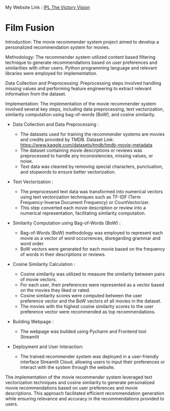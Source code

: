 My Website Link : [IPL The Victory Vision](https://victory-vision.streamlit.app/)


# Film Fusion

Introduction:
The movie recommender system project aimed to develop a personalized recommendation system for movies.

Methodology:
The recommender system utilized content based filtering technique to generate recommendations based on user preferences and similarities with other users. Python programming language and relevant libraries were employed for implementation.

Data Collection and Preprocessing:
Preprocessing steps involved handling missing values and performing feature engineering to extract relevant information from the dataset.

Implementation:
The implementation of the movie recommender system involved several key steps, including data preprocessing, text vectorization, similarity computation using bag-of-words (BoW), and cosine similarity.

* Data Collection and Data Preprocessing :
   - The datasets used for training the recommender systems are movies and credits provided by TMDB. Dataset Link: https://www.kaggle.com/datasets/tmdb/tmdb-movie-metadata
   - The dataset containing movie descriptions or reviews was preprocessed to handle any inconsistencies, missing values, or noise. 
   - Text data was cleaned by removing special characters, punctuation, and stopwords to ensure better vectorization.

* Text Vectorization :
   - The preprocessed text data was transformed into numerical vectors using text vectorization techniques such as TF-IDF (Term Frequency-Inverse Document Frequency) or CountVectorizer.
   - This step converted each movie description or review into a numerical representation, facilitating similarity computation.

* Similarity Computation using Bag-of-Words (BoW) :
   - Bag-of-Words (BoW) methodology was employed to represent each movie as a vector of word occurrences, disregarding grammar and word order.
   - BoW vectors were generated for each movie based on the frequency of words in their descriptions or reviews.

* Cosine Similarity Calculation :
   - Cosine similarity was utilized to measure the similarity between pairs of movie vectors.
   - For each user, their preferences were represented as a vector based on the movies they liked or rated.
   - Cosine similarity scores were computed between the user preference vector and the BoW vectors of all movies in the dataset.
   - The movies with the highest cosine similarity scores to the user preference vector were recommended as top recommendations.

* Building Webpage :
   - The webpage was builded using Pycharm and Frontend tool Streamlit
  

* Deployment and User Interaction:
   - The trained recommender system was deployed in a user-friendly interface Streamlit Cloud, allowing users to input their preferences or interact with the system through the website.


The implementation of the movie recommender system leveraged text vectorization techniques and cosine similarity to generate personalized movie recommendations based on user preferences and movie descriptions. This approach facilitated efficient recommendation generation while ensuring relevance and accuracy in the recommendations provided to users.


